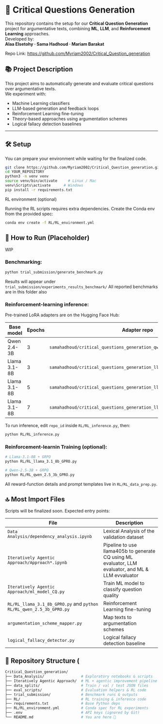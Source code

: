 
# 🧠 Critical Questions Generation 
This repository contains the setup for our **Critical Question Generation** project for argumentative texts, combining **ML**, **LLM**, and **Reinforcement Learning** approaches.  
Developed by:  
**Alaa Elsetohy · Sama Hadhoud · Mariam Barakat**

Repo Link: https://github.com/Myriam2002/Critical_Question_generation

## 📚 Project Description

This project aims to automatically generate and evaluate critical questions over argumentative texts.  
We experiment with:

- Machine Learning classifiers
- LLM-based generation and feedback loops
- Reinforcement Learning fine-tuning
- Theory-based approaches using argumentation schemes
- Logical fallacy detection baselines

---

## 🛠️ Setup 

You can prepare your environment while waiting for the finalized code.

```bash
git clone https://github.com/Myriam2002/Critical_Question_generation.git
cd YOUR_REPOSITORY
python3 -m venv venv
source venv/bin/activate     # Linux / Mac
venv\Scripts\activate      # Windows
pip install -r requirements.txt
```

RL environment (optional)

Running the RL scripts requires extra dependencies.
Create the Conda env from the provided spec:

```bash
conda env create -f RL/RL_environment.yml
```

## 🚀 How to Run (Placeholder)
WIP

### Benchmarking:
```bash
python trial_submission/generate_benchmark.py
```
Results will appear under `trial_submission/experiments_results_benchmark/`
All reported benchmarks are in this folder also

### Reinforcement-learning inference:

Pre-trained LoRA adapters are on the Hugging Face Hub:

| Base model   | Epochs | Adapter repo                                                              |
| ------------ | ------ | ------------------------------------------------------------------------- |
| Qwen 2.4-3B  | 3      | `samahadhoud/critical_questions_generation_qwen_lora_RL_fintuned_3epoch`  |
| Llama 3.1-8B | 3      | `samahadhoud/critical_questions_generation_llama_lora_RL_fintuned_3epoch` |
| Llama 3.1-8B | 5      | `samahadhoud/critical_questions_generation_llama_lora_RL_fintuned_5epoch` |
| Llama 3.1-8B | 7      | `samahadhoud/critical_questions_generation_llama_lora_RL_fintuned_7epoch` |

To run inference, edit `repo_id` inside `RL/RL_inference.py`, then:

```bash
python RL/RL_inference.py 
```
### Reinforcement-learnin Training (optional):
```bash
# Llama-3.1-8B + GRPO
python RL/RL_llama_3.1_8b_GPRO.py

# Qwen-2.5-3B + GRPO
python RL/RL_qwen_2.5_3b_GPRO.py
```
All reward-function details and prompt templates live in `RL/RL_data_prep.py`.

## 🔝 Most Import Files 

Scripts will be finalized soon. Expected entry points:

| File                          | Description                                |
|-------------------------------|--------------------------------------------|
| `Data Analysis/dependency_analysis.ipynb`       | Lexical Analysis of the validation dataset        |
| `Iteratively Agentic Approach/Approach*.ipynb`       | Pipeline to use llama405b to generate CQ using ML evaluator, LLM evaluator, and ML & LLM evvaluator|
| `Iteratively Agentic Approach/ml_model_CQ.py`   | Train ML model to classify question quality |
| `RL/RL_llama_3.1_8b_GPRO.py` and    `python RL/RL_qwen_2.5_3b_GPRO.py`       | Reinforcement Learning fine-tuning         |
| `argumentation_scheme_mapper.py` | Map texts to argumentation schemes       |
| `logical_fallacy_detector.py` | Logical fallacy detection baseline         |


## 📂 Repository Structure (

```bash
Critical_Question_generation/
├── Data_Analysis/                 # Exploratory notebooks & scripts
├── Iteratively Agentic Approach/  # ML + agentic improvement pipeline
├── data_splits/                   # Train / val / test JSON files
├── eval_scripts/                  # Evaluation helpers & RL code
├── trial_submission/              # Benchmark runs & outputs
├── RL/                            # RL training & inference code
├── requirements.txt               # Base Python deps
├── RL/RL_environment.yml          # Conda spec for RL experiments
├── .env                           # API keys (ignored by Git)
└── README.md                      # You are here 🚀
```

